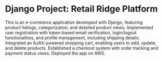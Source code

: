 # Django Project: Retail Ridge Platform 
  This is an e-commerce application developed with Django, featuring product listings, categorization, and detailed product views.
  Implemented user registration with token-based email verification, login/logout functionalities, and profile management, including shipping details.
  Integrated an AJAX-powered shopping cart, enabling users to add, update, and delete products.
  Established a checkout system with order tracking and payment status views. Deployed the app on AWS.

